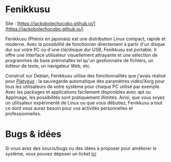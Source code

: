 # Fenikkusu

Site : [https://jackobolechocobo.github.io/](https://jackobolechocobo.github.io/)

Fenikkusu (Phénix en japonais) est une distribution Linux compact, rapide et moderne. Avec la possibilité de fonctionner directement à partir d'un disque dur sur votre PC ou d'une clé/disque dur USB, Fenikkusu est portable. Il offre une interface utilisateur visuellement attrayante et une sélection de programmes de base préinstallés tel qu'un gestionnaire de fichiers, un éditeur de texte, un navigateur Web, etc.

Construit sur Debian, Fenikkusu utilise des fonctionnalités que j'avais réalisé pour [Platypux](https://en.wikipedia.org/wiki/Platypux) : la sauvegarde automatique des paramètres vidéo/Xorg pour tous les utilisateurs de votre système pour chaque PC utilisé par exemple. Avec les packages et applications facilement disponibles avec apt ou AppImage, les possibilités sont pratiquement illimités. Ainsi, que vous soyez un utilisateur expérimenté de Linux ou que vous débutiez, Fenikkusu a tout ce dont vous aurez besoin pour vos activités personnelles et professionnelles.

# Bugs & idées

Si vous avez des soucis/bugs ou des idées à proposer pour améliorer le système, vous pouvez déposer un ticket  [ici](https://github.com/JackoboLeChocobo/Fenikkusu/issues)

